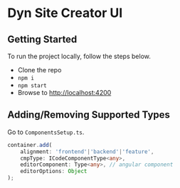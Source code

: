 # Dyn Site Creator UI
## Getting Started
To run the project locally, follow the steps below.

- Clone the repo
- `npm i`
- `npm start`
- Browse to [http://localhost:4200](http://localhost:4200)

## Adding/Removing Supported Types
Go to `ComponentsSetup.ts`.

```typescript
container.add(
    alignment: 'frontend'|'backend'|'feature',
    cmpType: ICodeComponentType<any>,
    editorComponent: Type<any>, // angular component
    editorOptions: Object
);
```